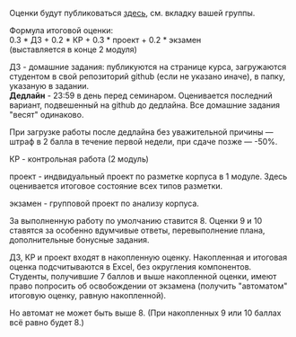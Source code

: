 Оценки будут публиковаться [здесь](https://docs.google.com/spreadsheets/d/1rsjI5ONFNfiAN2ll7MJ1pyMYcBRJbycAHouHODOOFCo/edit?usp=sharing), см. вкладку вашей группы.

Формула итоговой оценки:  
0.3 * ДЗ + 0.2 * КР + 0.3 * проект + 0.2 * экзамен  
(выставляется в конце 2 модуля)  

ДЗ - домашние задания: публикуются на странице курса, загружаются студентом в свой репозиторий github (если не указано иначе), в папку, указаную в задании.  
**Дедлайн** - 23:59 в день перед семинаром. Оценивается последний вариант, подвешенный на github до дедлайна. Все домашние задания "весят" одинаково.

При загрузке работы после дедлайна без уважительной причины — штраф в 2 балла в течение первой недели, при сдаче позже — -50%.

КР - контрольная работа (2 модуль)  

проект - индвидуальный проект по разметке корпуса в 1 модуле. Здесь оценивается итоговое состояние всех типов разметки.  

экзамен - групповой проект по анализу корпуса.  

За выполненную работу по умолчанию ставится 8. Оценки 9 и 10 ставятся за особенно вдумчивые ответы, перевыполнение плана, дополнительные бонусные задания.

ДЗ, КР и проект входят в накопленную оценку. Накопленная и итоговая оценка подсчитываются в Excel, без округления компонентов. Студенты, получившие 7 баллов 
и выше накопленной оценки, имеют право попросить об освобождении от экзамена (получить "автоматом" итоговую оценку, равную накопленной).

Но автомат не может быть выше 8. (При накопленных 9 или 10 баллах всё равно будет 8.) 
